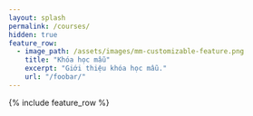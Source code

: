 ```yaml
---
layout: splash
permalink: /courses/
hidden: true
feature_row:
  - image_path: /assets/images/mm-customizable-feature.png
    title: "Khóa học mẫu"
    excerpt: "Giới thiệu khóa học mẫu."
    url: "/foobar/"    
---
```


{% include feature_row %}